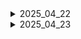 <details>
<summary>2025_04_22</summary>
<ol>
  <li>'Bee Careful' 기능 구체화</li>
  <li>양봉장 꿀벌 수 실태 조사</li>
  <li>양봉업 프로세스 조사</li>
  <li>양봉업 고충 조사</li>
  <li>해외 레퍼런스 조사</li>
</ol>
</details>
<details>
<summary>2025_04_23</summary>
<ol>
  <li>양봉장 말벌 피해 조사</li>
  <li>양봉장 피해 조사</li>
  <li>말벌 요격 기능 구체화</li>
  <li>말벌 요격 기능 설계</li>
  <li>젯슨 나노, 라즈베리파이 등 하드웨어 스펙 조사</li>
</ol>
</details>
